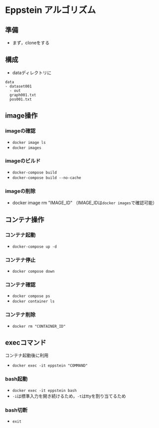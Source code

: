 # Eppstein アルゴリズム

## 準備
- まず，cloneをする
## 構成
- dataディレクトリに
```
data
- dataset001
  - out
  graph001.txt
  pos001.txt
```


## image操作
### imageの確認
- `docker image ls`
- `docker images`
### imageのビルド
- `docker-compose build`
- `docker-compose build --no-cache`
### imageの削除
- docker image rm "IMAGE_ID" （IMAGE_IDは`docker images`で確認可能）

## コンテナ操作
### コンテナ起動
- `docker-compose up -d`
### コンテナ停止
- `docker compose down`
### コンテナ確認
- `docker compose ps`
- `docker container ls`
### コンテナ削除
- `docker rm "CONTAINER_ID"`

## execコマンド
コンテナ起動後に利用
- `docker exec -it eppstein "COMMAND"`
### bash起動
- `docker exec -it eppstein bash`
- `-i`は標準入力を開き続けるため，`-t`はttyを割り当てるため
### bash切断
- `exit`


